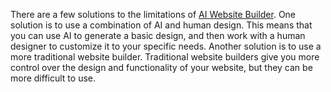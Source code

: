 There are a few solutions to the limitations of <a href="https://kleap.co/">AI Website Builder</a>. One solution is to use a combination of AI and human design. This means that you can use AI to generate a basic design, and then work with a human designer to customize it to your specific needs.
Another solution is to use a more traditional website builder. Traditional website builders give you more control over the design and functionality of your website, but they can be more difficult to use.
